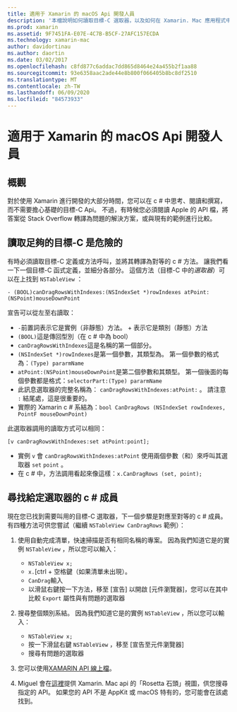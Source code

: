 ```yaml
---
title: 適用于 Xamarin 的 macOS Api 開發人員
description: '本檔說明如何讀取目標-C 選取器，以及如何在 Xamarin. Mac 應用程式中尋找其對應的 c # 方法。'
ms.prod: xamarin
ms.assetid: 9F7451FA-E07E-4C7B-B5CF-27AFC157ECDA
ms.technology: xamarin-mac
author: davidortinau
ms.author: daortin
ms.date: 03/02/2017
ms.openlocfilehash: c8fd877c6addac7dd865d8464e24a455b2f1aa88
ms.sourcegitcommit: 93e6358aac2ade44e8b800f066405b8bc8df2510
ms.translationtype: MT
ms.contentlocale: zh-TW
ms.lasthandoff: 06/09/2020
ms.locfileid: "84573933"
---
```

# <a name="macos-apis-for-xamarinmac-developers"></a>適用于 Xamarin 的 macOS Api 開發人員

## <a name="overview"></a>概觀

對於使用 Xamarin 進行開發的大部分時間，您可以在 c # 中思考、閱讀和撰寫，而不需要擔心基礎的目標-C Api。 不過，有時候您必須閱讀 Apple 的 API 檔，將答案從 Stack Overflow 轉譯為問題的解決方案，或與現有的範例進行比較。

## <a name="reading-enough-objective-c-to-be-dangerous"></a>讀取足夠的目標-C 是危險的

有時必須讀取目標-C 定義或方法呼叫，並將其轉譯為對等的 c # 方法。 讓我們看一下一個目標-C 函式定義，並細分各部分。 這個方法（目標-C 中的*選取器*）可以在上找到 `NSTableView` ：

```objc
- (BOOL)canDragRowsWithIndexes:(NSIndexSet *)rowIndexes atPoint:(NSPoint)mouseDownPoint
```

宣告可以從左至右讀取：

- `-`前置詞表示它是實例（非靜態）方法。 + 表示它是類別（靜態）方法
- `(BOOL)`這是傳回型別（在 c # 中為 bool）
- `canDragRowsWithIndexes`這是名稱的第一個部分。
- `(NSIndexSet *)rowIndexes`是第一個參數，其類型為。 第一個參數的格式為：`(Type) pararmName`
- `atPoint:(NSPoint)mouseDownPoint`是第二個參數和其類型。 第一個後面的每個參數都是格式：`selectorPart:(Type) pararmName`
- 此訊息選取器的完整名稱為： `canDragRowsWithIndexes:atPoint:` 。 請注意 `:` 結尾處，這是很重要的。
- 實際的 Xamarin c # 系結為：`bool CanDragRows (NSIndexSet rowIndexes, PointF mouseDownPoint)`

此選取器調用的讀取方式可以相同：

```objc
[v canDragRowsWithIndexes:set atPoint:point];
```

- 實例 `v` 會 `canDragRowsWithIndexes:atPoint` 使用兩個參數（和）來呼叫其選取器 `set` `point` 。
- 在 c # 中，方法調用看起來像這樣：`x.CanDragRows (set, point);`

<a name="finding_selector"></a>

## <a name="finding-the-c-member-for-a-given-selector"></a>尋找給定選取器的 c # 成員

現在您已找到需要叫用的目標-C 選取器，下一個步驟是對應至對等的 c # 成員。 有四種方法可供您嘗試（繼續 `NSTableView CanDragRows` 範例）：

1. 使用自動完成清單，快速掃描是否有相同名稱的專案。 因為我們知道它是的實例 `NSTableView` ，所以您可以輸入：

    - `NSTableView x;`
    - `x.`[ctrl + 空格鍵（如果清單未出現）。
    - `CanDrag`輸入
    - 以滑鼠右鍵按一下方法，移至 [宣告] 以開啟 [元件瀏覽器]，您可以在其中比較 `Export` 屬性與有問題的選取器

2. 搜尋整個類別系結。 因為我們知道它是的實例 `NSTableView` ，所以您可以輸入：

    - `NSTableView x;`
    - 按一下滑鼠右鍵 `NSTableView` ，移至 [宣告至元件瀏覽器]
    - 搜尋有問題的選取器

3. 您可以使用[XAMARIN API 線上檔](https://docs.microsoft.com/dotnet/api/?view=xamarinmac-3.0)。

4. Miguel 會在[這裡](https://tirania.org/tmp/rosetta.html)提供 Xamarin. Mac api 的「Rosetta 石頭」視圖，供您搜尋指定的 API。 如果您的 API 不是 AppKit 或 macOS 特有的，您可能會在該處找到。

<!--
Note: In some cases, the assembly browser can hit a bug where it will open but not jump to the right definition. Keep that tab open, switch back to your source code and try again.
Note: The assembly browser tricks currently only works with Xamarin.Mac Classic. This will be fixed in a future version.
-->
